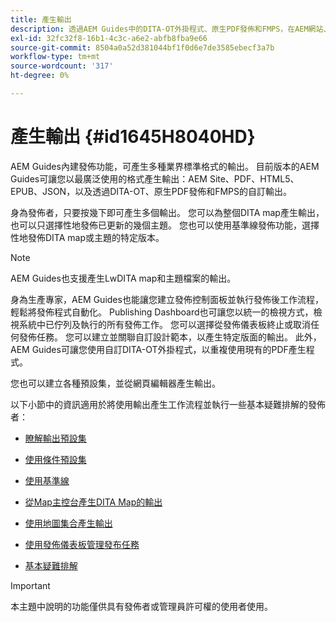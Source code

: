```yaml
---
title: 產生輸出
description: 透過AEM Guides中的DITA-OT外掛程式、原生PDF發佈和FMPS，在AEM網站、PDF、HTML5、EPUB、自訂和JSON中產生輸出。
exl-id: 32fc32f8-16b1-4c3c-a6e2-abfb8fba9e66
source-git-commit: 8504a0a52d381044bf1f0d6e7de3585ebecf3a7b
workflow-type: tm+mt
source-wordcount: '317'
ht-degree: 0%

---
```


# 產生輸出 {#id1645H8040HD}

AEM Guides內建發佈功能，可產生多種業界標準格式的輸出。 目前版本的AEM Guides可讓您以最廣泛使用的格式產生輸出：AEM Site、PDF、HTML5、EPUB、JSON，以及透過DITA-OT、原生PDF發佈和FMPS的自訂輸出。

身為發佈者，只要按幾下即可產生多個輸出。 您可以為整個DITA map產生輸出，也可以只選擇性地發佈已更新的幾個主題。 您也可以使用基準線發佈功能，選擇性地發佈DITA map或主題的特定版本。

>[!NOTE]
>
> AEM Guides也支援產生LwDITA map和主題檔案的輸出。

身為生產專家，AEM Guides也能讓您建立發佈控制面板並執行發佈後工作流程，輕鬆將發佈程式自動化。 Publishing Dashboard也可讓您以統一的檢視方式，檢視系統中已佇列及執行的所有發佈工作。 您可以選擇從發佈儀表板終止或取消任何發佈任務。 您可以建立並關聯自訂設計範本，以產生特定版面的輸出。 此外，AEM Guides可讓您使用自訂DITA-OT外掛程式，以重複使用現有的PDF產生程式。

您也可以建立各種預設集，並從網頁編輯器產生輸出。

以下小節中的資訊適用於將使用輸出產生工作流程並執行一些基本疑難排解的發佈者：

- [瞭解輸出預設集](generate-output-understand-presets.md#)

- [使用條件預設集](generate-output-use-condition-presets.md#)

- [使用基準線](generate-output-use-baseline-for-publishing.md#)

- [從Map主控台產生DITA Map的輸出](generate-output-for-a-dita-map.md#)

- [使用地圖集合產生輸出](generate-output-use-map-collection-output-generation.md#)

- [使用發佈儀表板管理發布任務](generate-output-publish-dashboard.md#)

- [基本疑難排解](generate-output-basic-troubleshooting.md#)


>[!IMPORTANT]
>
> 本主題中說明的功能僅供具有發佈者或管理員許可權的使用者使用。


